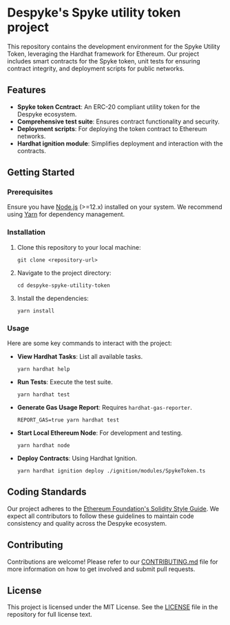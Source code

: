# Despyke's Spyke utility token project

 This repository contains the development environment for the Spyke Utility Token, leveraging the Hardhat framework for Ethereum. Our project includes smart contracts for the Spyke token, unit tests for ensuring contract integrity, and deployment scripts for public networks.

## Features

- **Spyke token Ccntract**: An ERC-20 compliant utility token for the Despyke ecosystem.
- **Comprehensive test suite**: Ensures contract functionality and security.
- **Deployment scripts**: For deploying the token contract to Ethereum networks.
- **Hardhat ignition module**: Simplifies deployment and interaction with the contracts.

## Getting Started

### Prerequisites

Ensure you have [Node.js](https://nodejs.org/) (>=12.x) installed on your system. We recommend using [Yarn](https://yarnpkg.com/) for dependency management.

### Installation

1. Clone this repository to your local machine:

    ```shell
    git clone <repository-url>
    ```

2. Navigate to the project directory:

    ```shell
    cd despyke-spyke-utility-token
    ```

3. Install the dependencies:

    ```shell
    yarn install
    ```

### Usage

Here are some key commands to interact with the project:

- **View Hardhat Tasks**: List all available tasks.

    ```shell
    yarn hardhat help
    ```

- **Run Tests**: Execute the test suite.

    ```shell
    yarn hardhat test
    ```

- **Generate Gas Usage Report**: Requires `hardhat-gas-reporter`.

    ```shell
    REPORT_GAS=true yarn hardhat test
    ```

- **Start Local Ethereum Node**: For development and testing.

    ```shell
    yarn hardhat node
    ```

- **Deploy Contracts**: Using Hardhat Ignition.

    ```shell
    yarn hardhat ignition deploy ./ignition/modules/SpykeToken.ts
    ```

## Coding Standards

Our project adheres to the [Ethereum Foundation's Solidity Style Guide](https://docs.soliditylang.org/en/v0.8.11/style-guide.html). We expect all contributors to follow these guidelines to maintain code consistency and quality across the Despyke ecosystem.

## Contributing

Contributions are welcome! Please refer to our [CONTRIBUTING.md](CONTRIBUTING.md) file for more information on how to get involved and submit pull requests.

## License

This project is licensed under the MIT License. See the [LICENSE](LICENSE) file in the repository for full license text.
